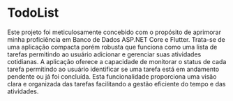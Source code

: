 # TodoList

Este projeto foi meticulosamente concebido com o propósito de aprimorar minha proficiência em Banco de Dados ASP.NET Core e Flutter. 
Trata-se de uma aplicação compacta porém robusta que funciona como uma lista de tarefas permitindo ao usuário adicionar e gerenciar suas atividades cotidianas. 
A aplicação oferece a capacidade de monitorar o status de cada tarefa permitindo ao usuário identificar se uma tarefa está em andamento pendente ou já foi concluída. 
Esta funcionalidade proporciona uma visão clara e organizada das tarefas facilitando a gestão eficiente do tempo e das atividades.
